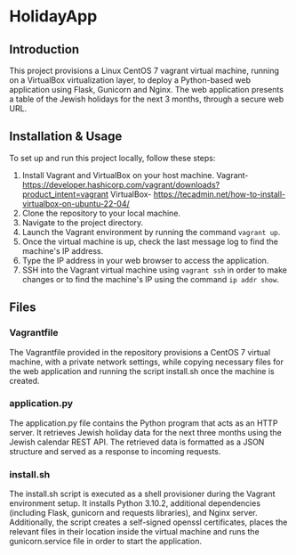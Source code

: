 # HolidayApp

## Introduction

This project provisions a Linux CentOS 7 vagrant virtual machine, running on a VirtualBox virtualization layer, to deploy a Python-based web application using Flask, Gunicorn and Nginx.
The web application presents a table of the Jewish holidays for the next 3 months, through a secure web URL.


## Installation & Usage

To set up and run this project locally, follow these steps:

1. Install Vagrant and VirtualBox on your host machine.
Vagrant- https://developer.hashicorp.com/vagrant/downloads?product_intent=vagrant
VirtualBox- https://tecadmin.net/how-to-install-virtualbox-on-ubuntu-22-04/
2. Clone the repository to your local machine.	
3. Navigate to the project directory.
4. Launch the Vagrant environment by running the command `vagrant up`.
5. Once the virtual machine is up, check the last message log to find the machine's IP address.
6. Type the IP address in your web browser to access the application.
7. SSH into the Vagrant virtual machine using `vagrant ssh` in order to make changes or to find the machine's IP using the command `ip addr show`.


## Files

### Vagrantfile
The Vagrantfile provided in the repository provisions a CentOS 7 virtual machine, with a private network settings, while copying necessary files for the web application and running the script install.sh once the machine is created.

### application.py
The application.py file contains the Python program that acts as an HTTP server. It retrieves Jewish holiday data for the next three months using the Jewish calendar REST API. The retrieved data is formatted as a JSON structure and served as a response to incoming requests.

### install.sh
The install.sh script is executed as a shell provisioner during the Vagrant environment setup. It installs Python 3.10.2, additional dependencies (including Flask, gunicorn and requests libraries), and Nginx server.
Additionally, the script creates a self-signed openssl certificates, places the relevant files in their location inside the virtual machine and runs the gunicorn.service file in order to start the application.

